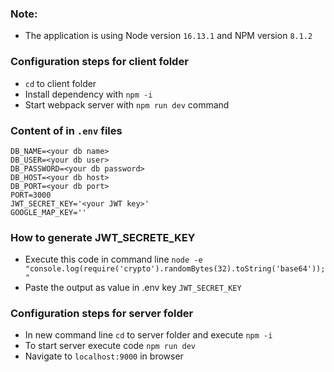 ### Note:
- The application is using Node version `16.13.1` and NPM version `8.1.2`

### Configuration steps for client folder
- `cd` to client folder
- Install dependency with `npm -i`
- Start webpack server with `npm run dev` command

### Content of in `.env` files
```
DB_NAME=<your db name>
DB_USER=<your db user>
DB_PASSWORD=<your db password>
DB_HOST=<your db host>
DB_PORT=<your db port>
PORT=3000
JWT_SECRET_KEY='<your JWT key>'
GOOGLE_MAP_KEY=''
```

### How to generate JWT_SECRETE_KEY
- Execute this code in command line `node -e "console.log(require('crypto').randomBytes(32).toString('base64'));"`
- Paste the output as value in .env key `JWT_SECRET_KEY`


### Configuration steps for server folder
- In new command line `cd` to server folder and execute `npm -i`
- To start server execute code `npm run dev`
- Navigate to `localhost:9000` in browser
